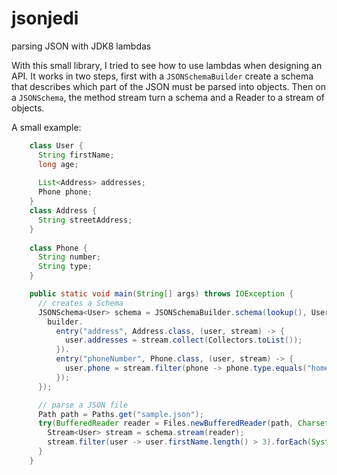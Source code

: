 jsonjedi
========

parsing JSON with JDK8 lambdas

With this small library, I tried to see how to use lambdas when designing an API.
It works in two steps, first with a `JSONSchemaBuilder` create a schema that describes
which part of the JSON must be parsed into objects.
Then on a `JSONSchema`, the method stream turn a schema and a Reader to a stream of objects.

A small example:
`````java
    class User {
      String firstName;
      long age;
    
      List<Address> addresses;
      Phone phone;
    }
    class Address {
      String streetAddress;
    }
  
    class Phone {
      String number;
      String type;
    }

    public static void main(String[] args) throws IOException {
      // creates a Schema
      JSONSchema<User> schema = JSONSchemaBuilder.schema(lookup(), User.class, builder -> {
        builder.
          entry("address", Address.class, (user, stream) -> {
            user.addresses = stream.collect(Collectors.toList());
          }).
          entry("phoneNumber", Phone.class, (user, stream) -> {
            user.phone = stream.filter(phone -> phone.type.equals("home")).findFirst().get();
          });
      });

      // parse a JSON file
      Path path = Paths.get("sample.json");
      try(BufferedReader reader = Files.newBufferedReader(path, Charset.defaultCharset())) {
        Stream<User> stream = schema.stream(reader);
        stream.filter(user -> user.firstName.length() > 3).forEach(System.out::println);
      }
    }
`````
